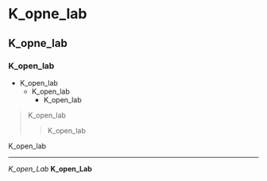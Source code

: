 # K_opne_lab
## K_opne_lab
### K_open_lab
* K_open_lab
  + K_open_lab
    - K_open_lab

> K_open_lab
>> K_open_lab

  K_open_lab

<hr/>

_K_open_Lab_
__K_open_Lab__

